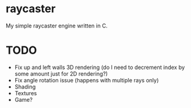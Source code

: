 # raycaster

My simple raycaster engine written in C.

# TODO

- Fix up and left walls 3D rendering (do I need to decrement index by some amount just for 2D rendering?)
- Fix angle rotation issue (happens with multiple rays only)
- Shading
- Textures
- Game?
